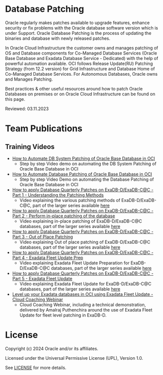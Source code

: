 # Database Patching
 
Oracle regularly makes patches available to upgrade features, enhance security or fix problems with the Oracle database software version which is under Support. Oracle Database Patching is the process of updating the binaries and database with newly released patches.

In Oracle Cloud Infrastructure the customer owns and manages patching of OS and Database components for Co-Managed Database Services (Oracle Base Database and Exadata Database Service - Dedicated) with the help of powerful automation available. OCI follows Release Update(RU) Patching Strategy (from 12.2 version) for Grid Infrastructure and Database Home of Co-Managed Database Services. For Autonomous Databases, Oracle owns and Manages Patching.

Best practices & other useful resources around how to patch Oracle Databases on premises or on Oracle Cloud Infrastructure can be found on this page.
 
Reviewed: 03.11.2023

# Team Publications

## Training Videos
 
- [How to Automate DB System Patching of Oracle Base Database in OCI](https://youtu.be/o_0KdVY631Y)
    - Step by step Video demo on automating the DB System Patching of Oracle Base Database in OCI
- [How to Automate Database Patching of Oracle Base Database in OCI](https://youtu.be/lzGQ0IgVbBE)
    - Step by step Video Demo on automating the Database Patching of Oracle Base Database in OCI
- [How to apply Database Quarterly Patches on ExaDB-D/ExaDB-C@C - Part 1 - Understanding the Patching Methods](https://youtu.be/3LRCR16JMBY?feature=shared)
    - Video explaining the various patching methods of ExaDB-D/ExaDB-C@C, part of the larger series available [here](https://youtu.be/mYUo0A5e178?feature=shared)
- [How to apply Database Quarterly Patches on ExaDB-D/ExaDB-C@C - Part 2 - Perform in-place patching of the database](https://youtu.be/euX1r7_BGC4?feature=shared)
    - Video explaining in-place patching of ExaDB-D/ExaDB-C@C databases, part of the larger series available [here](https://youtu.be/mYUo0A5e178?feature=shared)
- [How to apply Database Quarterly Patches on ExaDB-D/ExaDB-C@C - Part 3 - Out of Place Patching](https://youtu.be/gFnW7qpAAGw?feature=shared)
    - Video explaining Out of place patching of ExaDB-D/ExaDB-C@C databases, part of the larger series available [here](https://youtu.be/mYUo0A5e178?feature=shared)
- [How to apply Database Quarterly Patches on ExaDB-D/ExaDB-C@C - Part 4 - Exadata Fleet Update Prep](https://youtu.be/sDvx44-TNck?feature=shared)
    - Video explaining Exadata Fleet Update Preparation for ExaDB-D/ExaDB-C@C databases, part of the larger series available [here](https://youtu.be/mYUo0A5e178?feature=shared)
- [How to apply Database Quarterly Patches on ExaDB-D/ExaDB-C@C - Part 5 - Exadata Fleet Update](https://youtu.be/iydZdx4_5Kw?feature=shared)
    - Video explaining Exadata Fleet Update for ExaDB-D/ExaDB-C@C databases, part of the larger series available [here](https://youtu.be/mYUo0A5e178?feature=shared)
- [Level up your Exadata databases in OCI using Exadata Fleet Update - Cloud Coaching Webinar](https://youtu.be/DcHpYhVgmDU?feature=shared)
    - Cloud Coaching Webinar, including a technical demonstration, delivered by Amalraj Puthenchira around the use of Exadata Fleet Update for fleet level patching in ExaDB-D.

# License
 
Copyright (c) 2024 Oracle and/or its affiliates.
 
Licensed under the Universal Permissive License (UPL), Version 1.0.
 
See [LICENSE](https://github.com/oracle-devrel/technology-engineering/blob/main/LICENSE) for more details.